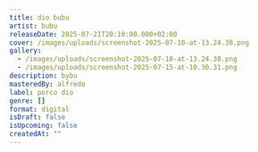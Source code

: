 ```yaml
---
title: dio bubu
artist: bubu
releaseDate: 2025-07-21T20:10:00.000+02:00
cover: /images/uploads/screenshot-2025-07-10-at-13.24.38.png
gallery:
  - /images/uploads/screenshot-2025-07-10-at-13.24.38.png
  - /images/uploads/screenshot-2025-07-15-at-10.30.31.png
description: bybu
masteredBy: alfredo
label: porco dio
genre: []
format: digital
isDraft: false
isUpcoming: false
createdAt: ""
---
```

